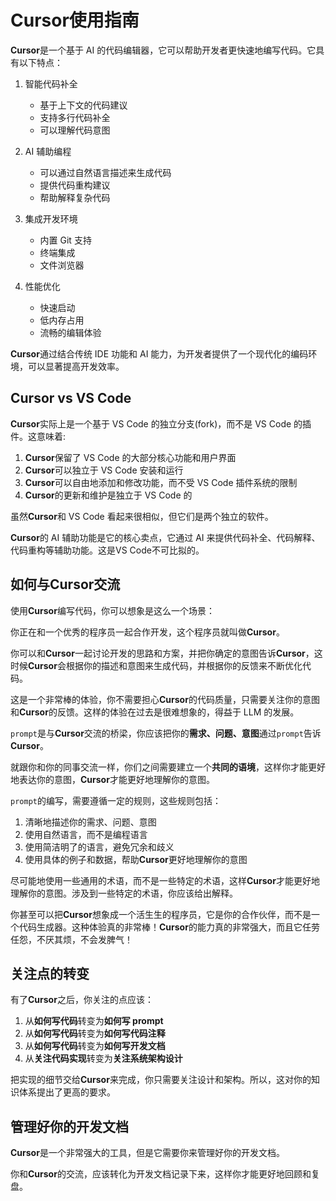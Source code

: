 # **Cursor**使用指南

**Cursor**是一个基于 AI 的代码编辑器，它可以帮助开发者更快速地编写代码。它具有以下特点：

1. 智能代码补全
   - 基于上下文的代码建议
   - 支持多行代码补全
   - 可以理解代码意图

2. AI 辅助编程
   - 可以通过自然语言描述来生成代码
   - 提供代码重构建议
   - 帮助解释复杂代码

3. 集成开发环境
   - 内置 Git 支持
   - 终端集成
   - 文件浏览器

4. 性能优化
   - 快速启动
   - 低内存占用
   - 流畅的编辑体验

**Cursor**通过结合传统 IDE 功能和 AI 能力，为开发者提供了一个现代化的编码环境，可以显著提高开发效率。

## **Cursor** vs VS Code

**Cursor**实际上是一个基于 VS Code 的独立分支(fork)，而不是 VS Code 的插件。这意味着:

1. **Cursor**保留了 VS Code 的大部分核心功能和用户界面
2. **Cursor**可以独立于 VS Code 安装和运行
3. **Cursor**可以自由地添加和修改功能，而不受 VS Code 插件系统的限制
4. **Cursor**的更新和维护是独立于 VS Code 的

虽然**Cursor**和 VS Code 看起来很相似，但它们是两个独立的软件。

**Cursor**的 AI 辅助功能是它的核心卖点，它通过 AI 来提供代码补全、代码解释、代码重构等辅助功能。这是VS Code不可比拟的。

## 如何与**Cursor**交流

使用**Cursor**编写代码，你可以想象是这么一个场景：

你正在和一个优秀的程序员一起合作开发，这个程序员就叫做**Cursor**。

你可以和**Cursor**一起讨论开发的思路和方案，并把你确定的意图告诉**Cursor**，这时候**Cursor**会根据你的描述和意图来生成代码，并根据你的反馈来不断优化代码。

这是一个非常棒的体验，你不需要担心**Cursor**的代码质量，只需要关注你的意图和**Cursor**的反馈。这样的体验在过去是很难想象的，得益于 LLM 的发展。

`prompt`是与**Cursor**交流的桥梁，你应该把你的**需求、问题、意图**通过`prompt`告诉**Cursor**。

就跟你和你的同事交流一样，你们之间需要建立一个**共同的语境**，这样你才能更好地表达你的意图，**Cursor**才能更好地理解你的意图。

`prompt`的编写，需要遵循一定的规则，这些规则包括：

1. 清晰地描述你的需求、问题、意图
2. 使用自然语言，而不是编程语言
3. 使用简洁明了的语言，避免冗余和歧义
4. 使用具体的例子和数据，帮助**Cursor**更好地理解你的意图

尽可能地使用一些通用的术语，而不是一些特定的术语，这样**Cursor**才能更好地理解你的意图。涉及到一些特定的术语，你应该给出解释。

你甚至可以把**Cursor**想象成一个活生生的程序员，它是你的合作伙伴，而不是一个代码生成器。这种体验真的非常棒！**Cursor**的能力真的非常强大，而且它任劳任怨，不厌其烦，不会发脾气！

## 关注点的转变

有了**Cursor**之后，你关注的点应该：

1. 从**如何写代码**转变为**如何写 prompt**
2. 从**如何写代码**转变为**如何写代码注释**
3. 从**如何写代码**转变为**如何写开发文档**
4. 从**关注代码实现**转变为**关注系统架构设计**

把实现的细节交给**Cursor**来完成，你只需要关注设计和架构。所以，这对你的知识体系提出了更高的要求。

## 管理好你的开发文档

**Cursor**是一个非常强大的工具，但是它需要你来管理好你的开发文档。

你和**Cursor**的交流，应该转化为开发文档记录下来，这样你才能更好地回顾和复盘。
